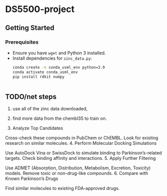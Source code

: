 # DS5500-project

## Getting Started

### Prerequisites
- Ensure you have `wget` and Python 3 installed.
- Install dependencies for `zinc_data.py`:
  ```bash
  conda create -n conda_usml_env python=3.9
  conda activate conda_usml_env
  pip install rdkit numpy



## TODO/net steps
1. use all of the zinc data downloaded,
2. find more data from the chembl35 to train on.

3. Analyze Top Candidates

Cross-check these compounds in PubChem or ChEMBL.
Look for existing research on similar molecules.
4. Perform Molecular Docking Simulations

Use AutoDock Vina or SwissDock to simulate binding to Parkinson’s-related targets.
Check binding affinity and interactions.
5. Apply Further Filtering

Use ADMET (Absorption, Distribution, Metabolism, Excretion, Toxicity) models.
Remove toxic or non-drug-like compounds.
6. Compare with Known Parkinson’s Drugs

Find similar molecules to existing FDA-approved drugs.
